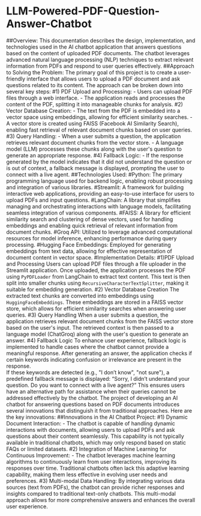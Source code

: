 # LLM-Powered-PDF-Question-Answer-Chatbot


##Overview: 
This documentation describes the design, implementation, and technologies used in the AI 
chatbot application that answers questions based on the content of uploaded PDF 
documents. The chatbot leverages advanced natural language processing (NLP) techniques 
to extract relevant information from PDFs and respond to user queries effectively. 
##Approach to Solving the Problem: 
The primary goal of this project is to create a user-friendly interface that allows users to 
upload a PDF document and ask questions related to its content. The approach can be 
broken down into several key steps: 
#1) PDF Upload and Processing: - Users can upload PDF files through a web interface. - The application reads and processes the content of the PDF, splitting it into manageable 
chunks for analysis. 
#2) Vector Database Creation: - The text from the PDF is embedded into a vector space using embeddings, allowing for 
efficient similarity searches. - A vector store is created using FAISS (Facebook AI Similarity Search), enabling fast 
retrieval of relevant document chunks based on user queries. 
#3) Query Handling: - When a user submits a question, the application retrieves relevant document chunks 
from the vector store. - A language model (LLM) processes these chunks along with the user's question to 
generate an appropriate response. 
#4) Fallback Logic: - If the response generated by the model indicates that it did not understand the question 
or is out of context, a fallback message is displayed, prompting the user to connect with a 
live agent. 
##Technologies Used: 
#Python: The primary programming language used for backend logic, enabling robust 
processing and integration of various libraries. 
#Streamlit: A framework for building interactive web applications, providing an easy-to-use 
interface for users to upload PDFs and input questions. 
#LangChain: A library that simplifies managing and orchestrating interactions with language 
models, facilitating seamless integration of various components. 
#FAISS: A library for efficient similarity search and clustering of dense vectors, used for 
handling embeddings and enabling quick retrieval of relevant information from document 
chunks. 
#Groq API: Utilized to leverage advanced computational resources for model inference, 
enhancing performance during query processing. 
#Hugging Face Embeddings: Employed for generating embeddings from text data, allowing 
for effective representation of document content in vector space. 
#Implementation Details: 
#1)PDF Upload and Processing 
Users can upload PDF files through a file uploader in the Streamlit application. Once 
uploaded, the application processes the PDF using `PyPDFLoader` from LangChain to 
extract text content. This text is then split into smaller chunks using 
`RecursiveCharacterTextSplitter`, making it suitable for embedding generation. 
#2) Vector Database Creation 
The extracted text chunks are converted into embeddings using `HuggingFaceEmbeddings`. 
These embeddings are stored in a FAISS vector store, which allows for efficient similarity 
searches when answering user queries. 
#3) Query Handling 
When a user submits a question, the application retrieves relevant document chunks from 
the FAISS vector store based on the user's input. The retrieved context is then passed to a 
language model (ChatGroq) along with the user's question to generate an answer. 
#4)  Fallback Logic 
To enhance user experience, fallback logic is implemented to handle cases where the 
chatbot cannot provide a meaningful response. After generating an answer, the application 
checks if certain keywords indicating confusion or irrelevance are present in the response.  
If these keywords are detected (e.g., "I don’t know", "not sure"), a predefined fallback 
message is displayed: 
“Sorry, I didn’t understand your question. Do you want to connect with a live agent?” 
This ensures users have an alternative path for assistance when their queries cannot be 
addressed effectively by the chatbot. 
The project of developing an AI chatbot for answering questions based on PDF documents 
introduces several innovations that distinguish it from traditional approaches. Here are the 
key innovations: 
##Innovations in the AI Chatbot Project: 
#1) Dynamic Document Interaction: - The chatbot is capable of handling dynamic interactions with documents, allowing users 
to upload PDFs and ask questions about their content seamlessly. This capability is not 
typically available in traditional chatbots, which may only respond based on static FAQs or 
limited datasets. 
#2) Integration of Machine Learning for Continuous Improvement: - The chatbot leverages machine learning algorithms to continuously learn from user 
interactions, improving its responses over time. Traditional chatbots often lack this adaptive 
learning capability, making them less effective in evolving user needs and preferences. 
#3) Multi-modal Data Handling: 
By integrating various data sources (text from PDFs), the chatbot can provide richer 
responses and insights compared to traditional text-only chatbots. This multi-modal 
approach allows for more comprehensive answers and enhances the overall user 
experience.

